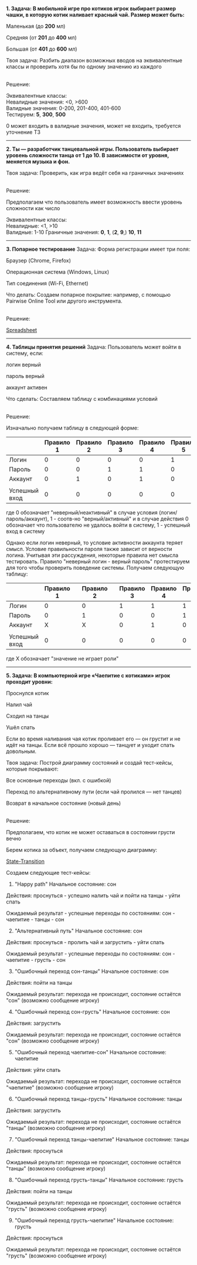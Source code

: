 
**1. Задача: В мобильной игре про котиков игрок выбирает размер чашки, в которую котик наливает красный чай. Размер может быть:**

Маленькая (до **200** мл)

Средняя (от **201** до **400** мл)

Большая (от **401** до **600** мл)

Твоя задача:
Разбить диапазон возможных вводов на эквивалентные классы и проверить хотя бы по одному значению из каждого

\
Решение: 

Эквивалентные классы:\
Невалидные значения: <0, >600\
Валидные значения:  0-200, 201-400, 401-600\
Тестируем: **5**, **300**, **500**

0 может входить в валидные значения, может не входить, требуется уточнение ТЗ

---

**2. Ты — разработчик танцевальной игры. Пользователь выбирает уровень сложности танца от 1 до 10. В зависимости от уровня, меняется музыка и фон.**

Твоя задача:
Проверить, как игра ведёт себя на граничных значениях

\
Решение:

Предполагаем что пользователь имеет возможность ввести уровень сложности как число

Эквивалентные классы:\
Невалидные: <1, >10\
Валидные: 1-10
Граничные значения: **0**, **1**, (**2**, **9**,) **10**, **11**

---

**3. Попарное тестирование**
   Задача: Форма регистрации имеет три поля:

Браузер (Chrome, Firefox)

Операционная система (Windows, Linux)

Тип соединения (Wi-Fi, Ethernet)

Что делать:
Создаем попарное покрытие: например, с помощью Pairwise Online Tool или другого инструмента.

\
Решение:

[Spreadsheet](./pw.png)

---


**4. Таблицы принятия решений**
   Задача: Пользователь может войти в систему, если:

логин верный

пароль верный

аккаунт активен

Что сделать:
Составляем таблицу с комбинациями условий

\
Решение:

Изначально получаем таблицу в следующей форме:

|               | Правило 1 | Правило 2 | Правило 3 | Правило 4 | Правило 5 | Правило 6 | Правило 7 | Правило 8 |
|---------------|-----------|-----------|-----------|-----------|-----------|-----------|-----------|-----------|
| Логин         | 0         | 0         | 0         | 0         | 1         | 1         | 1         | 1         |
| Пароль        | 0         | 0         | 1         | 1         | 0         | 0         | 1         | 1         |
| Аккаунт       | 0         | 1         | 0         | 1         | 0         | 1         | 0         | 1         |
|               |           |           |           |           |           |           |           |           |
| Успешный вход | 0         | 0         | 0         | 0         | 0         | 0         | 0         | 1         |

где 0 обозначает "неверный/неактивный" в случае условия (логин/пароль/аккаунт), 1 - соотв-но "верный/активный"
и в случае действия 0 обозначает что пользователю не удалось войти в систему, 1 - успешный вход в систему

Однако если логин неверный, то условие активности аккаунта теряет смысл. Условие правильности пароля также зависит от верности логина. Учитывая эти рассуждения, некоторые правила нет смысла тестировать. Правило "неверный логин - верный пароль" протестируем для того чтобы проверить поведение системы. Получаем следующую таблицу:

|               | Правило 1 |   | Правило 2 |   | Правило 3 | Правило 4 | Правило 5 | Правило 6 |
|---------------|-----------|---|-----------|---|-----------|-----------|-----------|-----------|
| Логин         | 0         |   | 0         |   | 1         | 1         | 1         | 1         |
| Пароль        | 0         |   | 1         |   | 0         | 0         | 1         | 1         |
| Аккаунт       | X         |   | X         |   | 0         | 1         | 0         | 1         |
|               |           |   |           |   |           |           |           |           |
| Успешный вход | 0         |   | 0         |   | 0         | 0         | 0         | 1         |

где X обозначает "значение не играет роли" 

---

**5. Задача: В компьютерной игре «Чаепитие с котиками» игрок проходит уровни:**

Проснулся котик

Налил чай

Сходил на танцы

Ушёл спать

Если во время наливания чая котик проливает его — он грустит и не идёт на танцы. Если всё прошло хорошо — танцует и уходит спать довольным.

Твоя задача:
Построй диаграмму состояний и создай тест-кейсы, которые покрывают:

Все основные переходы (вкл. с ошибкой)

Переход по альтернативному пути (если чай пролился — нет танцев)

Возврат в начальное состояние (новый день)

\
Решение: 

Предполагаем, что котик не может оставаться в состоянии грусти вечно

Берем котика за объект, получаем следующую диаграмму:

[State-Transition](./st.png)

Создаем следующие тест-кейсы:

1. "Happy path" Начальное состояние: сон

Действия: проснуться - успешно налить чай и пойти на танцы - уйти спать

Ожидаемый результат - успешные переходы по состояниям: сон - чаепитие - танцы - сон

2. "Альтернативный путь" Начальное состояние: сон

Действия: проснуться - пролить чай и загрустить - уйти спать

Ожидаемый результат - успешные переходы по состояниям: сон - чаепитие - грусть - сон

3. "Ошибочный переход сон-танцы" Начальное состояние: сон 

Действия: пойти на танцы 

Ожидаемый результат: перехода не происходит, состояние остаётся "сон" (возможно сообщение игроку)

4. "Ошибочный переход сон-грусть" Начальное состояние: сон

Действия: загрустить

Ожидаемый результат: перехода не происходит, состояние остаётся "сон" (возможно сообщение игроку)

5. "Ошибочный переход чаепитие-сон" Начальное состояние: чаепитие

Действия: уйти спать

Ожидаемый результат: перехода не происходит, состояние остаётся "чаепитие" (возможно сообщение игроку)

6. "Ошибочный переход танцы-грусть" Начальное состояние: танцы

Действия: загрустить

Ожидаемый результат: перехода не происходит, состояние остаётся "танцы" (возможно сообщение игроку)

7. "Ошибочный переход танцы-чаепитие" Начальное состояние: танцы

Действия: проснуться

Ожидаемый результат: перехода не происходит, состояние остаётся "танцы" (возможно сообщение игроку)

8. "Ошибочный переход грусть-танцы" Начальное состояние: грусть

Действия: пойти на танцы

Ожидаемый результат: перехода не происходит, состояние остаётся "грусть" (возможно сообщение игроку)

9. "Ошибочный переход грусть-чаепитие" Начальное состояние: грусть

Действия: проснуться

Ожидаемый результат: перехода не происходит, состояние остаётся "грусть" (возможно сообщение игроку)
